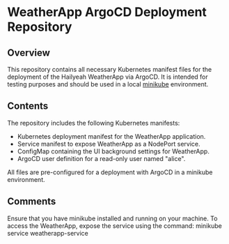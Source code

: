 # WeatherApp ArgoCD Deployment Repository

## Overview
This repository contains all necessary Kubernetes manifest files for the deployment of the Hailyeah WeatherApp via ArgoCD. It is intended for testing purposes and should be used in a local [minikube](https://minikube.sigs.k8s.io/docs/start/) environment.

## Contents
The repository includes the following Kubernetes manifests:
- Kubernetes deployment manifest for the WeatherApp application.
- Service manifest to expose WeatherApp as a NodePort service.
- ConfigMap containing the UI background settings for WeatherApp.
- ArgoCD user definition for a read-only user named "alice".

All files are pre-configured for a deployment with ArgoCD in a minikube environment.

## Comments
Ensure that you have minikube installed and running on your machine. To access the WeatherApp, expose the service using the command:
minikube service weatherapp-service

